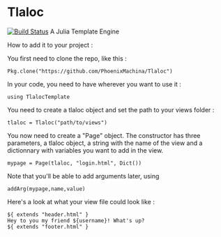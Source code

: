 # Tlaloc
[![Build Status](https://travis-ci.org/PhoenixMachina/Tlaloc.svg?branch=master)](https://travis-ci.org/PhoenixMachina/Tlaloc)
A Julia Template Engine

How to add it to your project :

You first need to clone the repo, like this :
```
Pkg.clone("https://github.com/PhoenixMachina/Tlaloc")
```

In your code, you need to have wherever you want to use it :
```
using TlalocTemplate
```

You need to create a tlaloc object and set the path to your views folder :
```
tlaloc = Tlaloc("path/to/views")
```

You now need to create a "Page" object. The constructor has three parameters, a tlaloc object, a string with the name of the view and a dictionnary with variables you want to add in the view.
```
mypage = Page(tlaloc, "login.html", Dict())
```

Note that you'll be able to add arguments later, using
```
addArg(mypage,name,value)
```

Here's a look at what your view file could look like :
```
${ extends "header.html" }
Hey to you my friend ${username}! What's up?
${ extends "footer.html" }
```
